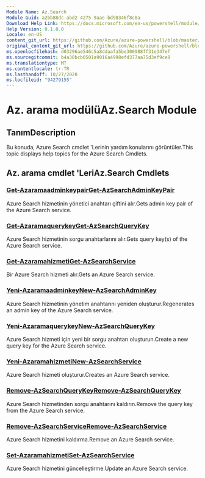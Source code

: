 ```yaml
---
Module Name: Az.Search
Module Guid: a2bb88dc-abd2-4275-9aae-bd98346f8c8a
Download Help Link: https://docs.microsoft.com/en-us/powershell/module/az.search
Help Version: 0.1.0.0
Locale: en-US
content_git_url: https://github.com/Azure/azure-powershell/blob/master/src/Search/Search/help/Az.Search.md
original_content_git_url: https://github.com/Azure/azure-powershell/blob/master/src/Search/Search/help/Az.Search.md
ms.openlocfilehash: d03296ae546c5a8ddaafa5be300988ff31e347ef
ms.sourcegitcommit: b4a38bcb0501a9016a4998efd377aa75d3ef9ce8
ms.translationtype: MT
ms.contentlocale: tr-TR
ms.lasthandoff: 10/27/2020
ms.locfileid: "94279155"
---
```

# <span data-ttu-id="a1ee6-101">Az. arama modülü</span><span class="sxs-lookup"><span data-stu-id="a1ee6-101">Az.Search Module</span></span>
## <span data-ttu-id="a1ee6-102">Tanım</span><span class="sxs-lookup"><span data-stu-id="a1ee6-102">Description</span></span>
<span data-ttu-id="a1ee6-103">Bu konuda, Azure Search cmdlet 'Lerinin yardım konularını görüntüler.</span><span class="sxs-lookup"><span data-stu-id="a1ee6-103">This topic displays help topics for the Azure Search Cmdlets.</span></span>

## <span data-ttu-id="a1ee6-104">Az. arama cmdlet 'Leri</span><span class="sxs-lookup"><span data-stu-id="a1ee6-104">Az.Search Cmdlets</span></span>
### [<span data-ttu-id="a1ee6-105">Get-Azaramaadminkeypair</span><span class="sxs-lookup"><span data-stu-id="a1ee6-105">Get-AzSearchAdminKeyPair</span></span>](Get-AzSearchAdminKeyPair.md)
<span data-ttu-id="a1ee6-106">Azure Search hizmetinin yönetici anahtarı çiftini alır.</span><span class="sxs-lookup"><span data-stu-id="a1ee6-106">Gets admin key pair of the Azure Search service.</span></span>

### [<span data-ttu-id="a1ee6-107">Get-Azaramaquerykey</span><span class="sxs-lookup"><span data-stu-id="a1ee6-107">Get-AzSearchQueryKey</span></span>](Get-AzSearchQueryKey.md)
<span data-ttu-id="a1ee6-108">Azure Search hizmetinin sorgu anahtarlarını alır.</span><span class="sxs-lookup"><span data-stu-id="a1ee6-108">Gets query key(s) of the Azure Search service.</span></span>

### [<span data-ttu-id="a1ee6-109">Get-Azaramahizmeti</span><span class="sxs-lookup"><span data-stu-id="a1ee6-109">Get-AzSearchService</span></span>](Get-AzSearchService.md)
<span data-ttu-id="a1ee6-110">Bir Azure Search hizmeti alır.</span><span class="sxs-lookup"><span data-stu-id="a1ee6-110">Gets an Azure Search service.</span></span>

### [<span data-ttu-id="a1ee6-111">Yeni-Azaramaadminkey</span><span class="sxs-lookup"><span data-stu-id="a1ee6-111">New-AzSearchAdminKey</span></span>](New-AzSearchAdminKey.md)
<span data-ttu-id="a1ee6-112">Azure Search hizmetinin yönetim anahtarını yeniden oluşturur.</span><span class="sxs-lookup"><span data-stu-id="a1ee6-112">Regenerates an admin key of the Azure Search service.</span></span>

### [<span data-ttu-id="a1ee6-113">Yeni-Azaramaquerykey</span><span class="sxs-lookup"><span data-stu-id="a1ee6-113">New-AzSearchQueryKey</span></span>](New-AzSearchQueryKey.md)
<span data-ttu-id="a1ee6-114">Azure Search hizmeti için yeni bir sorgu anahtarı oluşturun.</span><span class="sxs-lookup"><span data-stu-id="a1ee6-114">Create a new query key for the Azure Search service.</span></span>

### [<span data-ttu-id="a1ee6-115">Yeni-Azaramahizmeti</span><span class="sxs-lookup"><span data-stu-id="a1ee6-115">New-AzSearchService</span></span>](New-AzSearchService.md)
<span data-ttu-id="a1ee6-116">Azure Search hizmeti oluşturur.</span><span class="sxs-lookup"><span data-stu-id="a1ee6-116">Creates an Azure Search service.</span></span>

### [<span data-ttu-id="a1ee6-117">Remove-AzSearchQueryKey</span><span class="sxs-lookup"><span data-stu-id="a1ee6-117">Remove-AzSearchQueryKey</span></span>](Remove-AzSearchQueryKey.md)
<span data-ttu-id="a1ee6-118">Azure Search hizmetinden sorgu anahtarını kaldırın.</span><span class="sxs-lookup"><span data-stu-id="a1ee6-118">Remove the query key from the Azure Search service.</span></span>

### [<span data-ttu-id="a1ee6-119">Remove-AzSearchService</span><span class="sxs-lookup"><span data-stu-id="a1ee6-119">Remove-AzSearchService</span></span>](Remove-AzSearchService.md)
<span data-ttu-id="a1ee6-120">Azure Search hizmetini kaldırma.</span><span class="sxs-lookup"><span data-stu-id="a1ee6-120">Remove an Azure Search service.</span></span>

### [<span data-ttu-id="a1ee6-121">Set-Azaramahizmeti</span><span class="sxs-lookup"><span data-stu-id="a1ee6-121">Set-AzSearchService</span></span>](Set-AzSearchService.md)
<span data-ttu-id="a1ee6-122">Azure Search hizmetini güncelleştirme.</span><span class="sxs-lookup"><span data-stu-id="a1ee6-122">Update an Azure Search service.</span></span>

